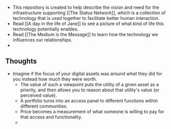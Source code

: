 - This repository is created to help describe the vision and need for the infrastructure supporting [[The Status Network]], which is a collection of technology that is used together to facilitate better human interaction.
- Read  [[A day in the life of Jane]] to see a picture of what kind of life this technology potentially enables.
- Read [[The Medium is the Message]] to learn how the technology we influences our relationships.
-
## Thoughts
- Imagine if the focus of your digital assets was around _what_ they did for you instead how much they were worth.
	- The value of such a viewpoint puts the utility of a given asset as a priority, and then allows you to reason about that utility's value (or perceived value).
	- A portfolio turns into an access panel to different functions within different communities.
	- Price becomes a measurement of what someone is willing to pay for that access and functionality.
	-